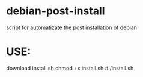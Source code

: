 debian-post-install
===================

script for automatizate the post installation of debian

USE:
====
download install.sh
chmod +x install.sh
#./install.sh
